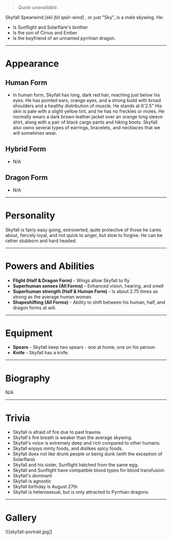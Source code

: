 > *Quote unavailable.*


Skyfall Spearwind *\[skī-fȯl spēr-wind\]* , or just "Sky", is a male skywing.
He:
- Is Sunflight and Solarflare's brother
- Is the son of Cirrus and Ember
- Is the boyfriend of an unnamed pyrrhian dragon.
***
# Appearance
## Human Form
- In human form, Skyfall has long, dark red hair, reaching just below his eyes. He has pointed ears, orange eyes, and a strong build with broad shoulders and a healthy distribution of muscle. He stands at 6'2.5" His skin is pale with a slight yellow tint, and he has no freckles or moles. He normally wears a dark brown leather jacket over an orange long sleeve shirt, along with a pair of black cargo pants and hiking boots. Skyfall also owns several types of earrings, bracelets, and necklaces that we will sometimes wear.

## Hybrid Form
- N/A

## Dragon Form
- N/A
***
# Personality
Skyfall is fairly easy going, extroverted, quite protective of those he cares about, fiercely loyal, and not quick to anger, but slow to forgive. He can be rather stubborn and hard headed.
***
# Powers and Abilities
- **Flight (Half & Dragon Form)** \- Wings allow Skyfall to fly
- **Superhuman senses (All Forms)** \- Enhanced vision, hearing, and smell
- **Superhuman strength (Half & Human Form)** \- Is about 2.75 times as strong as the average human woman
- **Shapeshifting (All Forms)** \- Ability to shift between his human, half, and dragon forms at will.
***
# Equipment
- **Spears** - Skyfall keep two spears - one at home, one on his person.
- **Knife** - Skyfall has a knife.
***
# Biography
N/A
***
# Trivia
- Skyfall is afraid of fire due to past trauma.
- Skyfall's fire breath is weaker than the average skywing.
- Skyfall's voice is extremely deep and rich compared to other humans.
- Skyfall enjoys minty foods, and dislikes spicy foods.
- Skyfall does not like drunk people or being dunk (with the exception of Solarflare)
- Skyfall and his sister, Sunflight hatched from the same egg.
- Skyfall and Sunflight have compatible blood types for blood transfusion
- Skyfall's dominant 
- Skyfall is agnostic
- Skyfall birthday is August 27th
- Skyfall is heterosexual, but is only attracted to Pyrrhian dragons.
***
# Gallery
![[skyfall-portrait.jpg]]